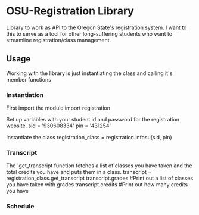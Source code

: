 OSU-Registration Library
=======================

Library to work as API to the Oregon State's registration system. I want to this to serve as a tool for other long-suffering students who want to streamline registration/class management. 

Usage
------

Working with the library is just instantiating the class and calling it's member functions

### Instantiation

First import the module
	import registration

Set up variables with your student id and password for the registration website.
	sid = '930608334'
	pin = '431254'

Instantiate the class
	registration_class = registration.infosu(sid, pin)

### Transcript
The 'get_transcript function fetches a list of classes you have taken and the total credits you have and puts them in a class.
	transcript = registration_class.get_transcript
	transcript.grades  #Print out a list of classes you have taken with grades
	transcript.credits #Print out how many credits you have

### Schedule
